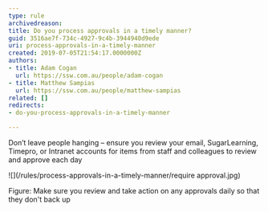 ```yaml
---
type: rule
archivedreason: 
title: Do you process approvals in a timely manner?
guid: 3516ae7f-734c-4927-9c4b-3944940d9ede
uri: process-approvals-in-a-timely-manner
created: 2019-07-05T21:54:17.0000000Z
authors:
- title: Adam Cogan
  url: https://ssw.com.au/people/adam-cogan
- title: Matthew Sampias
  url: https://ssw.com.au/people/matthew-sampias
related: []
redirects:
- do-you-process-approvals-in-a-timely-manner

---
```


Don’t leave people hanging – ensure you review your email, SugarLearning, Timepro, or Intranet accounts for items from staff and colleagues to review and approve each day

![](/rules/process-approvals-in-a-timely-manner/require approval.jpg)

Figure: Make sure you review and take action on any approvals daily so that they don't back up

<!--endintro-->

